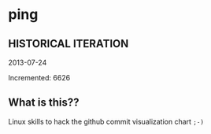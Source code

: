 # ping

## HISTORICAL ITERATION
2013-07-24

Incremented: 6626

## What is this?? 
Linux skills to hack the github commit visualization chart `;-)`

